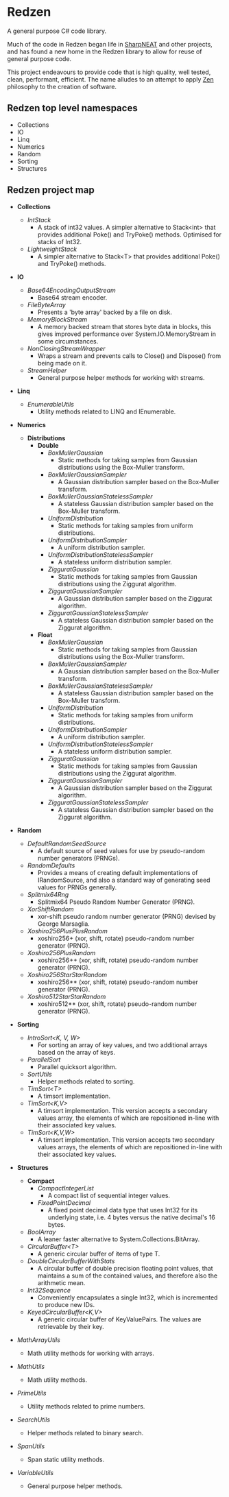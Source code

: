 # Redzen
A general purpose C# code library.

Much of the code in Redzen began life in [SharpNEAT](../../../../colgreen/sharpneat) and other projects, and has found a new home in the Redzen library to allow for reuse of
general purpose code.

This project endeavours to provide code that is high quality, well tested, clean, performant, efficient. 
The name alludes to an attempt to apply [Zen](https://en.wikipedia.org/wiki/Zen) philosophy to the creation of software.

## Redzen top level namespaces

* Collections
* IO
* Linq
* Numerics
* Random
* Sorting
* Structures

## Redzen project map

* **Collections**
  * *IntStack*
    * A stack of int32 values. A simpler alternative to Stack\<int\> that provides additional Poke() and TryPoke() methods. Optimised for stacks of Int32.
  * *LightweightStack*
    * A simpler alternative to Stack\<T\> that provides additional Poke() and TryPoke() methods.
    
* **IO**
  * *Base64EncodingOutputStream*
    * Base64 stream encoder.
  * *FileByteArray*
    * Presents a 'byte array' backed by a file on disk.
  * *MemoryBlockStream*
    * A memory backed stream that stores byte data in blocks, this gives improved performance over System.IO.MemoryStream in some circumstances.
  * *NonClosingStreamWrapper*
    * Wraps a stream and prevents calls to Close() and Dispose() from being made on it.
  * *StreamHelper*
    * General purpose helper methods for working with streams.
    
* **Linq**
  * *EnumerableUtils*
    * Utility methods related to LINQ and IEnumerable.
    
* **Numerics**
  * **Distributions**
    * **Double**    
      * *BoxMullerGaussian*
        * Static methods for taking samples from Gaussian distributions using the Box-Muller transform.
      * *BoxMullerGaussianSampler*
        * A Gaussian distribution sampler based on the Box-Muller transform.
      * *BoxMullerGaussianStatelessSampler*
        * A stateless Gaussian distribution sampler based on the Box-Muller transform.
      * *UniformDistribution*
        * Static methods for taking samples from uniform distributions.
      * *UniformDistributionSampler*
        * A uniform distribution sampler.
      * *UniformDistributionStatelessSampler*
        * A stateless uniform distribution sampler.
      * *ZigguratGaussian*
        * Static methods for taking samples from Gaussian distributions using the Ziggurat algorithm.
      * *ZigguratGaussianSampler*
        * A Gaussian distribution sampler based on the Ziggurat algorithm.
      * *ZigguratGaussianStatelessSampler*
        * A stateless Gaussian distribution sampler based on the Ziggurat algorithm.
    * **Float**    
      * *BoxMullerGaussian*
        * Static methods for taking samples from Gaussian distributions using the Box-Muller transform.
      * *BoxMullerGaussianSampler*
        * A Gaussian distribution sampler based on the Box-Muller transform.
      * *BoxMullerGaussianStatelessSampler*
        * A stateless Gaussian distribution sampler based on the Box-Muller transform.
      * *UniformDistribution*
        * Static methods for taking samples from uniform distributions.
      * *UniformDistributionSampler*
        * A uniform distribution sampler.
      * *UniformDistributionStatelessSampler*
        * A stateless uniform distribution sampler.
      * *ZigguratGaussian*
        * Static methods for taking samples from Gaussian distributions using the Ziggurat algorithm.
      * *ZigguratGaussianSampler*
        * A Gaussian distribution sampler based on the Ziggurat algorithm.
      * *ZigguratGaussianStatelessSampler*
        * A stateless Gaussian distribution sampler based on the Ziggurat algorithm.

* **Random**
  * *DefaultRandomSeedSource*
    * A default source of seed values for use by pseudo-random number generators (PRNGs).
  * *RandomDefaults*
    * Provides a means of creating default implementations of IRandomSource, and also a standard way of generating seed values for PRNGs generally.
  * *Splitmix64Rng*
    * Splitmix64 Pseudo Random Number Generator (PRNG).
  * *XorShiftRandom*
    * xor-shift pseudo random number generator (PRNG) devised by George Marsaglia.
  * *Xoshiro256PlusPlusRandom*
    * xoshiro256+ (xor, shift, rotate) pseudo-random number generator (PRNG).
  * *Xoshiro256PlusRandom*
    * xoshiro256++ (xor, shift, rotate) pseudo-random number generator (PRNG).
  * *Xoshiro256StarStarRandom*
    * xoshiro256** (xor, shift, rotate) pseudo-random number generator (PRNG).
  * *Xoshiro512StarStarRandom*
    * xoshiro512** (xor, shift, rotate) pseudo-random number generator (PRNG).

* **Sorting**
  * *IntroSort\<K, V, W\>*
    * For sorting an array of key values, and two additional arrays based on the array of keys.
  * *ParallelSort*
    * Parallel quicksort algorithm.
  * *SortUtils*
    * Helper methods related to sorting.
  * *TimSort\<T\>*
    * A timsort implementation.
  * *TimSort\<K,V\>*
    * A timsort implementation. This version accepts a secondary values array, the elements of which are repositioned in-line with their associated key values.
  * *TimSort\<K,V,W\>*
    * A timsort implementation. This version accepts two secondary values arrays, the elements of which are repositioned in-line with their associated key values.

* **Structures**
  * **Compact**
    * *CompactIntegerList*
      * A compact list of sequential integer values.
    * *FixedPointDecimal*
      * A fixed point decimal data type that uses Int32 for its underlying state, i.e. 4 bytes versus the native decimal's 16 bytes.
  * *BoolArray*
    * A leaner faster alternative to System.Collections.BitArray.
  * *CircularBuffer\<T\>*
    * A generic circular buffer of items of type T. 
  * *DoubleCircularBufferWithStats*
    * A circular buffer of double precision floating point values, that maintains a sum of the contained values, and therefore also the arithmetic mean.
  * *Int32Sequence*
    * Conveniently encapsulates a single Int32, which is incremented to produce new IDs.
  * *KeyedCircularBuffer\<K,V\>*
    *  A generic circular buffer of KeyValuePairs. The values are retrievable by their key.
* *MathArrayUtils*
  * Math utility methods for working with arrays.
* *MathUtils*
  * Math utility methods.
* *PrimeUtils*
  * Utility methods related to prime numbers.
* *SearchUtils*
  * Helper methods related to binary search.
* *SpanUtils*
  * Span static utility methods.
* *VariableUtils*
    * General purpose helper methods.
  
